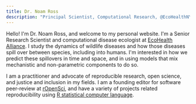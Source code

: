 ```yaml
---
title: Dr. Noam Ross
description: "Principal Scientist, Computational Research, @EcoHealthNYC. @rOpenSci Leadership. Disease ecology, #rstats, open science, fun, love, progress + justice. He/him"
---
```


Hello! I'm Dr. Noam Ross, and welcome to my personal website.  I'm a Senior
Research Scientist and computational disease ecologist at [EcoHealth
Alliance](https://www.ecohealthalliance.org). I study the dynamics of wildlife
diseases and how those diseases spill over between species, including into
humans.  I'm interested in how we predict these spillovers in time and space,
and in using models that mix mechanistic and non-parametric components to do so.

I am a practitioner and advocate of reproducible research, open science, and
justice and inclusion in my fields. I am a founding editor for software
peer-review at [rOpenSci](http://ropensci.org), and have a variety of projects
related reproducibility using [R statistical computer
language](https://www.r-project.org/).
